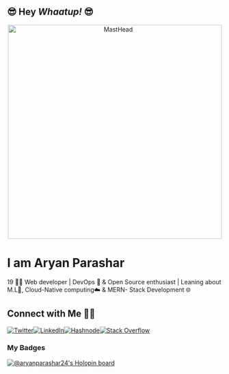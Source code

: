 ## 😎 Hey ***Whaatup!*** 😎 
<p align="center">
  <a href="https://linkfree.io/AryanParashar24"><img src="https://cdn.discordapp.com/attachments/997271689769529394/1086285191946969088/Aryan_557_a_cool_tech_developer_with_a_apple_ipad_in_his_hand_i_a3187628-0ff1-4171-89dc-c78ca60b30cd.png" alt="MastHead" width="500"/></a>
</p>

# I am **Aryan Parashar** <!--<img src="https://media.giphy.com/media/VFB3cJJne7b5m/giphy.gif" alt="Bang!!" width="70" /> -->


19 🧑‍💻 Web developer | DevOps 🥑 & Open Source  enthusiast | Leaning about M.L🤖, Cloud-Native computing☁️ & MERN- Stack Development 🌐

## Connect with Me 🤝🏻

[![Twitter](https://img.shields.io/badge/-Twitter-1DA1F2?style=for-the-badge&logo=Twitter&logoColor=white)](https://twitter.com/Aryan2407)[![LinkedIn](https://img.shields.io/badge/-LinkedIn-0077B5?style=for-the-badge&logo=LinkedIn&logoColor=white)](https://www.linkedin.com/in/aryan-parashar-6089331a9/)[![Hashnode](https://img.shields.io/badge/-Hashnode-2962FF?style=for-the-badge&logo=Hashnode&logoColor=white)](https://codechill.hashnode.dev/)[![Stack Overflow](https://img.shields.io/badge/-Stack%20Overflow-FE7A16?style=for-the-badge&logo=Stack%20Overflow&logoColor=white)](https://stackoverflow.com/users/21413031/aryan-parashar)

### My Badges

[![@aryanparashar24's Holopin board](https://holopin.me/aryanparashar24)](https://holopin.io/@aryanparashar24)

